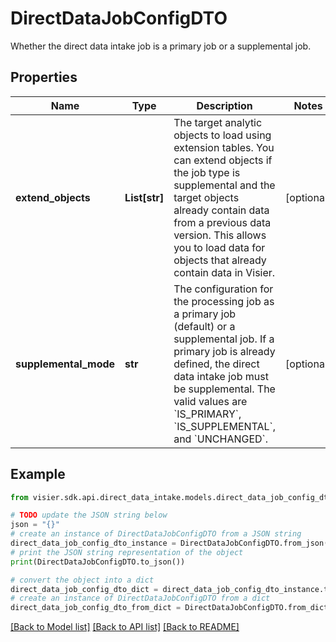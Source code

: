 # DirectDataJobConfigDTO

Whether the direct data intake job is a primary job or a supplemental job.

## Properties

Name | Type | Description | Notes
------------ | ------------- | ------------- | -------------
**extend_objects** | **List[str]** | The target analytic objects to load using extension tables.  You can extend objects if the job type is supplemental and the target objects already contain data from a previous data version.  This allows you to load data for objects that already contain data in Visier. | [optional] 
**supplemental_mode** | **str** | The configuration for the processing job as a primary job (default) or a supplemental job. If a primary job is already defined, the direct data   intake job must be supplemental. The valid values are &#x60;IS_PRIMARY&#x60;, &#x60;IS_SUPPLEMENTAL&#x60;, and &#x60;UNCHANGED&#x60;. | [optional] 

## Example

```python
from visier.sdk.api.direct_data_intake.models.direct_data_job_config_dto import DirectDataJobConfigDTO

# TODO update the JSON string below
json = "{}"
# create an instance of DirectDataJobConfigDTO from a JSON string
direct_data_job_config_dto_instance = DirectDataJobConfigDTO.from_json(json)
# print the JSON string representation of the object
print(DirectDataJobConfigDTO.to_json())

# convert the object into a dict
direct_data_job_config_dto_dict = direct_data_job_config_dto_instance.to_dict()
# create an instance of DirectDataJobConfigDTO from a dict
direct_data_job_config_dto_from_dict = DirectDataJobConfigDTO.from_dict(direct_data_job_config_dto_dict)
```
[[Back to Model list]](../README.md#documentation-for-models) [[Back to API list]](../README.md#documentation-for-api-endpoints) [[Back to README]](../README.md)


